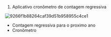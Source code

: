 1. Aplicativo cronômetro de contagem regressiva

![9266f1b88264caf39d51b958955c4ce1](https://user-images.githubusercontent.com/42393018/97785067-95a0b300-1b81-11eb-9e4b-ae1eeaf31f56.gif)

- Contagem regressiva para o proximo ano
- Cronômetro
